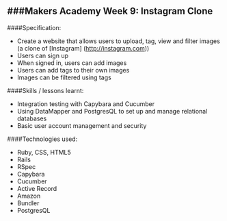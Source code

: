 ###Makers Academy Week 9: Instagram Clone
-----------------------------------------

####Specification:
 * Create a website that allows users to upload, tag, view and filter images (a clone of [Instagram] (http://instagram.com))
  * Users can sign up
  * When signed in, users can add images
  * Users can add tags to their own images
  * Images can be filtered using tags

####Skills / lessons learnt:
 * Integration testing with Capybara and Cucumber
 * Using DataMapper and PostgresQL to set up and manage relational databases
 * Basic user account management and security

####Technologies used:
 * Ruby, CSS, HTML5
 * Rails
 * RSpec
 * Capybara
 * Cucumber
 * Active Record
 * Amazon 
 * Bundler
 * PostgresQL
